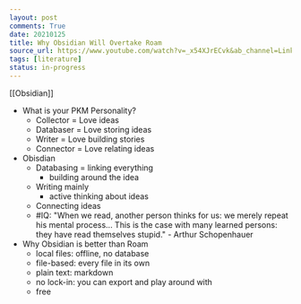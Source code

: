 ```yaml
---
layout: post
comments: True
date: 20210125
title: Why Obsidian Will Overtake Roam
source_url: https://www.youtube.com/watch?v=_x54XJrECvk&ab_channel=LinkingYourThinking
tags: [literature]
status: in-progress
---
```


[[Obsidian]]

-   What is your PKM Personality?
    -   Collector = Love ideas
    -   Databaser = Love storing ideas
    -   Writer = Love building stories
    -   Connector = Love relating ideas
-   Obisdian
    -   Databasing = linking everything
        -   building around the idea
    -   Writing mainly
        -   active thinking about ideas
    -   Connecting ideas
    -   #IQ: "When we read, another person thinks for us: we merely repeat his mental process... This is the case with many learned persons: they have read themselves stupid." - Arthur Schopenhauer
-   Why Obsidian is better than Roam
    -   local files: offline, no database
    -   file-based: every file in its own
    -   plain text: markdown
    -   no lock-in: you can export and play around with
    -   free

